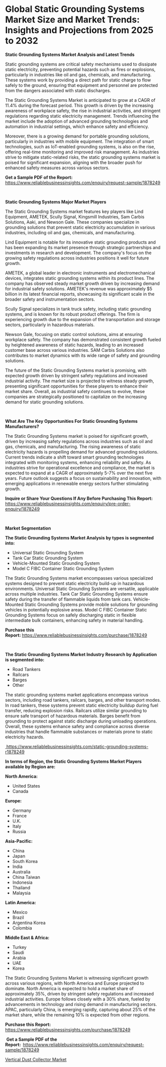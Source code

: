 <p><h1>Global Static Grounding Systems Market Size and Market Trends: Insights and Projections from 2025 to 2032</h1></p><p><strong>Static Grounding Systems Market Analysis and Latest Trends</strong></p>
<p><p>Static grounding systems are critical safety mechanisms used to dissipate static electricity, preventing potential hazards such as fires or explosions, particularly in industries like oil and gas, chemicals, and manufacturing. These systems work by providing a direct path for static charge to flow safely to the ground, ensuring that equipment and personnel are protected from the dangers associated with static discharges.</p><p>The Static Grounding Systems Market is anticipated to grow at a CAGR of 11.4% during the forecast period. This growth is driven by the increasing awareness of workplace safety, the rise in industrial activities, and stringent regulations regarding static electricity management. Trends influencing the market include the adoption of advanced grounding technologies and automation in industrial settings, which enhance safety and efficiency. </p><p>Moreover, there is a growing demand for portable grounding solutions, particularly in industries with mobile equipment. The integration of smart technologies, such as IoT-enabled grounding systems, is also on the rise, offering real-time monitoring and improved risk management. As industries strive to mitigate static-related risks, the static grounding systems market is poised for significant expansion, aligning with the broader push for enhanced safety measures across various sectors.</p></p>
<p><strong>Get a Sample PDF of the Report:&nbsp;</strong> <a href="https://www.reliablebusinessinsights.com/enquiry/request-sample/1878249?utm_campaign=2276&utm_medium=2&utm_source=Github&utm_content=ia&utm_term=10042025&utm_id=static-grounding-systems">https://www.reliablebusinessinsights.com/enquiry/request-sample/1878249</a></p>
<p>&nbsp;</p>
<p><strong>Static Grounding Systems Major Market Players</strong></p>
<p><p>The Static Grounding Systems market features key players like Lind Equipment, AMETEK, Scully Signal, Kingsmill Industries, Sam Carbis Solutions, Aaki, and Newson Gale. These companies specialize in grounding solutions that prevent static electricity accumulation in various industries, including oil and gas, chemicals, and manufacturing.</p><p>Lind Equipment is notable for its innovative static grounding products and has been expanding its market presence through strategic partnerships and investments in research and development. The company's focus on the growing safety regulations across industries positions it well for future growth.</p><p>AMETEK, a global leader in electronic instruments and electromechanical devices, integrates static grounding systems within its product lines. The company has observed steady market growth driven by increasing demand for industrial safety solutions. AMETEK's revenue was approximately $5 billion in its latest financial reports, showcasing its significant scale in the broader safety and instrumentation sectors.</p><p>Scully Signal specializes in tank truck safety, including static grounding systems, and is known for its robust product offerings. The firm is experiencing growth due to the expansion of the transportation and storage sectors, particularly in hazardous materials. </p><p>Newson Gale, focusing on static control solutions, aims at ensuring workplace safety. The company has demonstrated consistent growth fueled by heightened awareness of static hazards, leading to an increased customer base across various industries. SAM Carbis Solutions also contributes to market dynamics with its wide range of safety and grounding solutions.</p><p>The future of the Static Grounding Systems market is promising, with expected growth driven by stringent safety regulations and increased industrial activity. The market size is projected to witness steady growth, presenting significant opportunities for these players to enhance their market share. Overall, as industrial safety continues to evolve, these companies are strategically positioned to capitalize on the increasing demand for static grounding solutions.</p></p>
<p>&nbsp;</p>
<p><strong>What Are The Key Opportunities For Static Grounding Systems Manufacturers?</strong></p>
<p><p>The Static Grounding Systems market is poised for significant growth, driven by increasing safety regulations across industries such as oil and gas, chemicals, and manufacturing. The rising awareness of static electricity hazards is propelling demand for advanced grounding solutions. Current trends indicate a shift toward smart grounding technologies integrated with monitoring systems, enhancing reliability and safety. As industries strive for operational excellence and compliance, the market is expected to expand at a CAGR of approximately 5-7% over the next five years. Future outlook suggests a focus on sustainability and innovation, with emerging applications in renewable energy sectors further stimulating growth.</p></p>
<p><strong>Inquire or Share Your Questions If Any Before Purchasing This Report:</strong> <a href="https://www.reliablebusinessinsights.com/enquiry/pre-order-enquiry/1878249?utm_campaign=2276&utm_medium=2&utm_source=Github&utm_content=ia&utm_term=10042025&utm_id=static-grounding-systems">https://www.reliablebusinessinsights.com/enquiry/pre-order-enquiry/1878249</a></p>
<p>&nbsp;</p>
<p><strong>Market Segmentation</strong></p>
<p><strong>The Static Grounding Systems Market Analysis by types is segmented into:</strong></p>
<p><ul><li>Universal Static Grounding System</li><li>Tank Car Static Grounding System</li><li>Vehicle-Mounted Static Grounding System</li><li>Model C FIBC Container Static Grounding System</li></ul></p>
<p><p>The Static Grounding Systems market encompasses various specialized systems designed to prevent static electricity build-up in hazardous environments. Universal Static Grounding Systems are versatile, applicable across multiple industries. Tank Car Static Grounding Systems ensure safety during the transfer of flammable liquids from tank cars. Vehicle-Mounted Static Grounding Systems provide mobile solutions for grounding vehicles in potentially explosive areas. Model C FIBC Container Static Grounding Systems focus on safely discharging static in flexible intermediate bulk containers, enhancing safety in material handling.</p></p>
<p><strong>Purchase this Report:&nbsp;</strong><a href="https://www.reliablebusinessinsights.com/purchase/1878249?utm_campaign=2276&utm_medium=2&utm_source=Github&utm_content=ia&utm_term=10042025&utm_id=static-grounding-systems">https://www.reliablebusinessinsights.com/purchase/1878249</a></p>
<p>&nbsp;</p>
<p><strong>The Static Grounding Systems Market Industry Research by Application is segmented into:</strong></p>
<p><ul><li>Road Tankers</li><li>Railcars</li><li>Barges</li><li>Other</li></ul></p>
<p><p>The static grounding systems market applications encompass various sectors, including road tankers, railcars, barges, and other transport modes. In road tankers, these systems prevent static electricity buildup during fuel transfer, reducing explosion risks. Railcars utilize similar grounding to ensure safe transport of hazardous materials. Barges benefit from grounding to protect against static discharge during unloading operations. Overall, these systems enhance safety and compliance across diverse industries that handle flammable substances or materials prone to static electricity hazards.</p></p>
<p><a href="https://www.reliablebusinessinsights.com/static-grounding-systems-r1878249?utm_campaign=2276&utm_medium=2&utm_source=Github&utm_content=ia&utm_term=10042025&utm_id=static-grounding-systems">&nbsp;https://www.reliablebusinessinsights.com/static-grounding-systems-r1878249</a></p>
<p><strong>In terms of Region, the Static Grounding Systems Market Players available by Region are:</strong></p>
<p>
    <p> <strong> North America: </strong>
        <ul>
            <li>United States</li>
            <li>Canada</li>
        </ul>
        </p> 
    <p> <strong> Europe: </strong>
        <ul>
            <li>Germany</li>
            <li>France</li>
            <li>U.K.</li>
            <li>Italy</li>
            <li>Russia</li>
        </ul>
        </p> 
    <p> <strong> Asia-Pacific: </strong>
        <ul>
            <li>China</li>
            <li>Japan</li>
            <li>South Korea</li>
            <li>India</li>
            <li>Australia</li>
            <li>China Taiwan</li>
            <li>Indonesia</li>
            <li>Thailand</li>
            <li>Malaysia</li>
        </ul>
        </p> 
    <p> <strong> Latin America: </strong>
        <ul>
            <li>Mexico</li>
            <li>Brazil</li>
            <li>Argentina Korea</li>
            <li>Colombia</li>
        </ul>
        </p> 
    <p> <strong> Middle East & Africa: </strong>
        <ul>
            <li>Turkey</li>
            <li>Saudi</li>
            <li>Arabia</li>
            <li>UAE</li>
            <li>Korea</li>
        </ul>
    </p>
    </p>
<p><p>The Static Grounding Systems Market is witnessing significant growth across various regions, with North America and Europe projected to dominate. North America is expected to hold a market share of approximately 35%, driven by stringent safety regulations and increased industrial activities. Europe follows closely with a 30% share, fueled by advancements in technology and rising demand in manufacturing sectors. APAC, particularly China, is emerging rapidly, capturing about 25% of the market share, while the remaining 10% is expected from other regions.</p></p>
<p><strong>Purchase this Report: </strong><a href="https://www.reliablebusinessinsights.com/purchase/1878249?utm_campaign=2276&utm_medium=2&utm_source=Github&utm_content=ia&utm_term=10042025&utm_id=static-grounding-systems">https://www.reliablebusinessinsights.com/purchase/1878249</a></p>
<p>&nbsp;<strong>Get a Sample PDF of the Report:&nbsp;&nbsp;</strong><a href="https://www.reliablebusinessinsights.com/enquiry/request-sample/1878249?utm_campaign=2276&utm_medium=2&utm_source=Github&utm_content=ia&utm_term=10042025&utm_id=static-grounding-systems">https://www.reliablebusinessinsights.com/enquiry/request-sample/1878249</a></p>
<p><strong></strong></p>
<p><p><a href="https://github.com/blauetrelawz/Market-Research-Report-List-1/blob/main/vertical-dust-collector-market.md?utm_campaign=2276&utm_medium=2&utm_source=Github&utm_content=ia&utm_term=10042025&utm_id=static-grounding-systems">Vertical Dust Collector Market</a></p></p>